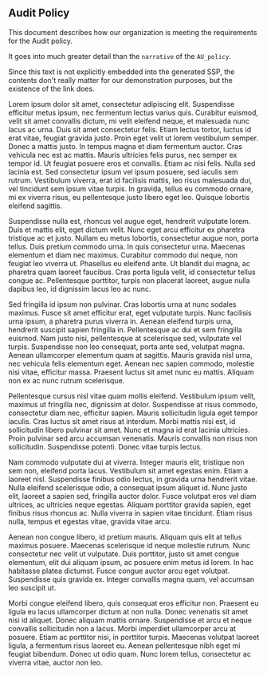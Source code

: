 ## Audit Policy

This document describes how our organization is meeting the requirements for the
Audit policy.

It goes into much greater detail than the `narrative` of the `AU_policy`.

Since this text is not explicitly embedded into the generated SSP, the contents don't really matter for our demonstration purposes, but the existence of the link does.

Lorem ipsum dolor sit amet, consectetur adipiscing elit. Suspendisse efficitur metus ipsum, nec fermentum lectus varius quis. Curabitur euismod, velit sit amet convallis dictum, mi velit eleifend neque, et malesuada nunc lacus ac urna. Duis sit amet consectetur felis. Etiam lectus tortor, luctus id erat vitae, feugiat gravida justo. Proin eget velit ut lorem vestibulum semper. Donec a mattis justo. In tempus magna et diam fermentum auctor. Cras vehicula nec est ac mattis. Mauris ultricies felis purus, nec semper ex tempor id. Ut feugiat posuere eros et convallis. Etiam ac nisi felis. Nulla sed lacinia est. Sed consectetur ipsum vel ipsum posuere, sed iaculis sem rutrum. Vestibulum viverra, erat id facilisis mattis, leo risus malesuada dui, vel tincidunt sem ipsum vitae turpis. In gravida, tellus eu commodo ornare, mi ex viverra risus, eu pellentesque justo libero eget leo. Quisque lobortis eleifend sagittis.

Suspendisse nulla est, rhoncus vel augue eget, hendrerit vulputate lorem. Duis et mattis elit, eget dictum velit. Nunc eget arcu efficitur ex pharetra tristique ac et justo. Nullam eu metus lobortis, consectetur augue non, porta tellus. Duis pretium commodo urna. In quis consectetur urna. Maecenas elementum et diam nec maximus. Curabitur commodo dui neque, non feugiat leo viverra ut. Phasellus eu eleifend ante. Ut blandit dui magna, ac pharetra quam laoreet faucibus. Cras porta ligula velit, id consectetur tellus congue ac. Pellentesque porttitor, turpis non placerat laoreet, augue nulla dapibus leo, id dignissim lacus leo ac nunc.

Sed fringilla id ipsum non pulvinar. Cras lobortis urna at nunc sodales maximus. Fusce sit amet efficitur erat, eget vulputate turpis. Nunc facilisis urna ipsum, a pharetra purus viverra in. Aenean eleifend turpis urna, hendrerit suscipit sapien fringilla in. Pellentesque ac dui et sem fringilla euismod. Nam justo nisi, pellentesque at scelerisque sed, vulputate vel turpis. Suspendisse non leo consequat, porta ante sed, volutpat magna. Aenean ullamcorper elementum quam at sagittis. Mauris gravida nisl urna, nec vehicula felis elementum eget. Aenean nec sapien commodo, molestie nisi vitae, efficitur massa. Praesent luctus sit amet nunc eu mattis. Aliquam non ex ac nunc rutrum scelerisque.

Pellentesque cursus nisl vitae quam mollis eleifend. Vestibulum ipsum velit, maximus ut fringilla nec, dignissim at dolor. Suspendisse at risus commodo, consectetur diam nec, efficitur sapien. Mauris sollicitudin ligula eget tempor iaculis. Cras luctus sit amet risus at interdum. Morbi mattis nisi est, id sollicitudin libero pulvinar sit amet. Nunc et magna id erat lacinia ultricies. Proin pulvinar sed arcu accumsan venenatis. Mauris convallis non risus non sollicitudin. Suspendisse potenti. Donec vitae turpis lectus.

Nam commodo vulputate dui at viverra. Integer mauris elit, tristique non sem non, eleifend porta lacus. Vestibulum sit amet egestas enim. Etiam a laoreet nisl. Suspendisse finibus odio lectus, in gravida urna hendrerit vitae. Nulla eleifend scelerisque odio, a consequat ipsum aliquet id. Nunc justo elit, laoreet a sapien sed, fringilla auctor dolor. Fusce volutpat eros vel diam ultrices, ac ultricies neque egestas. Aliquam porttitor gravida sapien, eget finibus risus rhoncus ac. Nulla viverra in sapien vitae tincidunt. Etiam risus nulla, tempus et egestas vitae, gravida vitae arcu.

Aenean non congue libero, id pretium mauris. Aliquam quis elit at tellus maximus posuere. Maecenas scelerisque id neque molestie rutrum. Nunc consectetur nec velit ut vulputate. Duis porttitor, justo sit amet congue elementum, elit dui aliquam ipsum, ac posuere enim metus id lorem. In hac habitasse platea dictumst. Fusce congue auctor arcu eget volutpat. Suspendisse quis gravida ex. Integer convallis magna quam, vel accumsan leo suscipit ut.

Morbi congue eleifend libero, quis consequat eros efficitur non. Praesent eu ligula eu lacus ullamcorper dictum at non nulla. Donec venenatis sit amet nisi id aliquet. Donec aliquam mattis ornare. Suspendisse et arcu et neque convallis sollicitudin non a lacus. Morbi imperdiet ullamcorper arcu at posuere. Etiam ac porttitor nisi, in porttitor turpis. Maecenas volutpat laoreet ligula, a fermentum risus laoreet eu. Aenean pellentesque nibh eget mi feugiat bibendum. Donec ut odio quam. Nunc lorem tellus, consectetur ac viverra vitae, auctor non leo.
